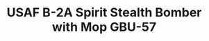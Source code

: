 ---
layout: product
title: "USAF B-2A Spirit Stealth Bomber with Mop GBU-57"
price: "14000" 
desc: "Maketa"
img_path: "/assets/img/UA72206.jpg"
brand: "N/A"
available: false
special_offer: false
new: false
soon: false
cat: "010000"
subcat: "013300"
subsubcat: "0N/A"
sifra: "UA72206"
popular: true
---